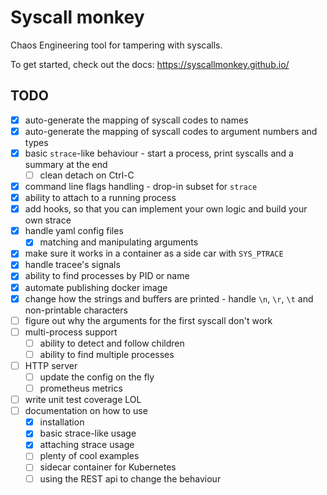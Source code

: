 # Syscall monkey

Chaos Engineering tool for tampering with syscalls.

To get started, check out the docs: https://syscallmonkey.github.io/


## TODO

- [x] auto-generate the mapping of syscall codes to names
- [x] auto-generate the mapping of syscall codes to argument numbers and types
- [x] basic `strace`-like behaviour - start a process, print syscalls and a summary at the end
  - [ ] clean detach on Ctrl-C
- [x] command line flags handling - drop-in subset for `strace`
- [x] ability to attach to a running process
- [x] add hooks, so that you can implement your own logic and build your own strace
- [x] handle yaml config files
  - [x] matching and manipulating arguments
- [x] make sure it works in a container as a side car with `SYS_PTRACE`
- [x] handle tracee's signals
- [x] ability to find processes by PID or name
- [x] automate publishing docker image
- [x] change how the strings and buffers are printed - handle `\n`, `\r`, `\t` and non-printable characters
- [ ] figure out why the arguments for the first syscall don't work
- [ ] multi-process support
  - [ ] ability to detect and follow children
  - [ ] ability to find multiple processes
- [ ] HTTP server
  - [ ] update the config on the fly
  - [ ] prometheus metrics
- [ ] write unit test coverage LOL
- [ ] documentation on how to use
  - [x] installation
  - [x] basic strace-like usage
  - [x] attaching strace usage
  - [ ] plenty of cool examples
  - [ ] sidecar container for Kubernetes
  - [ ] using the REST api to change the behaviour
